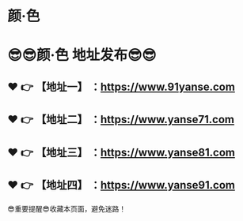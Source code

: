 # 颜·色
:sunglasses::sunglasses:颜·色 地址发布:sunglasses::sunglasses:
==
:heart: :point_right: 【地址一】 ：https://www.91yanse.com
------
:heart: :point_right: 【地址二】 ：https://www.yanse71.com
------
:heart: :point_right: 【地址三】 ：https://www.yanse81.com
------
:heart: :point_right: 【地址四】 ：https://www.yanse91.com
------
:sunglasses:重要提醒:sunglasses:收藏本页面，避免迷路！
